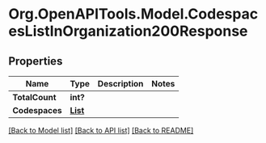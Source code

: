 # Org.OpenAPITools.Model.CodespacesListInOrganization200Response

## Properties

Name | Type | Description | Notes
------------ | ------------- | ------------- | -------------
**TotalCount** | **int?** |  | 
**Codespaces** | [**List<Codespace>**](Codespace.md) |  | 

[[Back to Model list]](../README.md#documentation-for-models) [[Back to API list]](../README.md#documentation-for-api-endpoints) [[Back to README]](../README.md)

